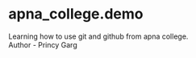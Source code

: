 # apna_college.demo
Learning how to use git and github from apna college.
<br>
Author - Princy Garg
